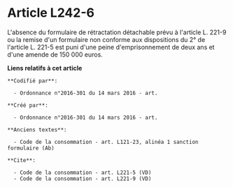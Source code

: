 # Article L242-6

L'absence du formulaire de rétractation détachable prévu à l'article L. 221-9 ou la remise d'un formulaire non conforme aux
dispositions du 2° de l'article L. 221-5 est puni d'une peine d'emprisonnement de deux ans et d'une amende de 150 000 euros.

**Liens relatifs à cet article**

	**Codifié par**:

	  - Ordonnance n°2016-301 du 14 mars 2016 - art.

	**Créé par**:

	  - Ordonnance n°2016-301 du 14 mars 2016 - art.

	**Anciens textes**:

	  - Code de la consommation - art. L121-23, alinéa 1 sanction formulaire (Ab)

	**Cite**:

	  - Code de la consommation - art. L221-5 (VD)
	  - Code de la consommation - art. L221-9 (VD)
